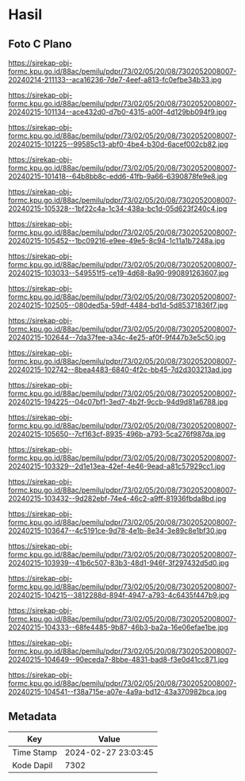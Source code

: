 # Hasil

## Foto C Plano

https://sirekap-obj-formc.kpu.go.id/88ac/pemilu/pdpr/73/02/05/20/08/7302052008007-20240214-211133--aca16236-7de7-4eef-a813-fc0efbe34b33.jpg

https://sirekap-obj-formc.kpu.go.id/88ac/pemilu/pdpr/73/02/05/20/08/7302052008007-20240215-101134--ace432d0-d7b0-4315-a00f-4d129bb094f9.jpg

https://sirekap-obj-formc.kpu.go.id/88ac/pemilu/pdpr/73/02/05/20/08/7302052008007-20240215-101225--99585c13-abf0-4be4-b30d-6acef002cb82.jpg

https://sirekap-obj-formc.kpu.go.id/88ac/pemilu/pdpr/73/02/05/20/08/7302052008007-20240215-101418--64b8bb8c-edd6-41fb-9a66-6390878fe9e8.jpg

https://sirekap-obj-formc.kpu.go.id/88ac/pemilu/pdpr/73/02/05/20/08/7302052008007-20240215-105328--1bf22c4a-1c34-438a-bc1d-05d623f240c4.jpg

https://sirekap-obj-formc.kpu.go.id/88ac/pemilu/pdpr/73/02/05/20/08/7302052008007-20240215-105452--1bc09216-e9ee-49e5-8c94-1c11a1b7248a.jpg

https://sirekap-obj-formc.kpu.go.id/88ac/pemilu/pdpr/73/02/05/20/08/7302052008007-20240215-103033--549551f5-ce19-4d68-8a90-990891263607.jpg

https://sirekap-obj-formc.kpu.go.id/88ac/pemilu/pdpr/73/02/05/20/08/7302052008007-20240215-102505--080ded5a-59df-4484-bd1d-5d85371836f7.jpg

https://sirekap-obj-formc.kpu.go.id/88ac/pemilu/pdpr/73/02/05/20/08/7302052008007-20240215-102644--7da37fee-a34c-4e25-af0f-9f447b3e5c50.jpg

https://sirekap-obj-formc.kpu.go.id/88ac/pemilu/pdpr/73/02/05/20/08/7302052008007-20240215-102742--8bea4483-6840-4f2c-bb45-7d2d303213ad.jpg

https://sirekap-obj-formc.kpu.go.id/88ac/pemilu/pdpr/73/02/05/20/08/7302052008007-20240215-194225--04c07bf1-3ed7-4b2f-9ccb-94d9d81a6788.jpg

https://sirekap-obj-formc.kpu.go.id/88ac/pemilu/pdpr/73/02/05/20/08/7302052008007-20240215-105650--7cf163cf-8935-496b-a793-5ca276f987da.jpg

https://sirekap-obj-formc.kpu.go.id/88ac/pemilu/pdpr/73/02/05/20/08/7302052008007-20240215-103329--2d1e13ea-42ef-4e46-9ead-a81c57929cc1.jpg

https://sirekap-obj-formc.kpu.go.id/88ac/pemilu/pdpr/73/02/05/20/08/7302052008007-20240215-103432--9d282ebf-74e4-46c2-a9ff-81936fbda8bd.jpg

https://sirekap-obj-formc.kpu.go.id/88ac/pemilu/pdpr/73/02/05/20/08/7302052008007-20240215-103647--4c5191ce-9d78-4e1b-8e34-3e89c8e1bf30.jpg

https://sirekap-obj-formc.kpu.go.id/88ac/pemilu/pdpr/73/02/05/20/08/7302052008007-20240215-103939--41b6c507-83b3-48d1-946f-3f297432d5d0.jpg

https://sirekap-obj-formc.kpu.go.id/88ac/pemilu/pdpr/73/02/05/20/08/7302052008007-20240215-104215--3812288d-894f-4947-a793-4c6435f447b9.jpg

https://sirekap-obj-formc.kpu.go.id/88ac/pemilu/pdpr/73/02/05/20/08/7302052008007-20240215-104333--68fe4485-9b87-46b3-ba2a-16e06efae1be.jpg

https://sirekap-obj-formc.kpu.go.id/88ac/pemilu/pdpr/73/02/05/20/08/7302052008007-20240215-104649--90eceda7-8bbe-4831-bad8-f3e0d41cc871.jpg

https://sirekap-obj-formc.kpu.go.id/88ac/pemilu/pdpr/73/02/05/20/08/7302052008007-20240215-104541--f38a715e-a07e-4a9a-bd12-43a370982bca.jpg


## Metadata

| Key        | Value               |
| ---------- | ------------------- |
| Time Stamp | 2024-02-27 23:03:45 |
| Kode Dapil | 7302                |



